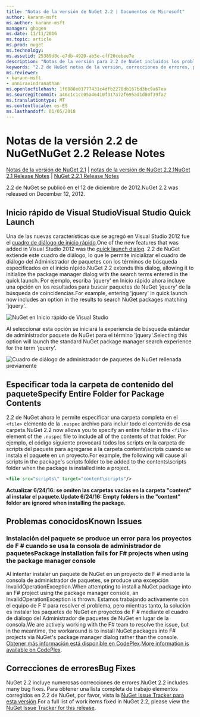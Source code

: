 ```yaml
---
title: "Notas de la versión de NuGet 2.2 | Documentos de Microsoft"
author: karann-msft
ms.author: karann-msft
manager: ghogen
ms.date: 11/11/2016
ms.topic: article
ms.prod: nuget
ms.technology: 
ms.assetid: 25389d8c-e7db-4920-ab5e-cff20cebee7e
description: "Notas de la versión para 2.2 de NuGet incluidos los problemas conocidos, correcciones de errores, las funciones agregadas y dcr."
keywords: "2.2 de NuGet notas de la versión, correcciones de errores, problemas, conocidos agregan características, DCR"
ms.reviewer:
- karann-msft
- unniravindranathan
ms.openlocfilehash: 1f6080e01777431c4dfb2278db167bd3bc9a67ea
ms.sourcegitcommit: a40c1c1cc05a46410f317a72f695ad1d80f39fa2
ms.translationtype: MT
ms.contentlocale: es-ES
ms.lasthandoff: 01/05/2018
---
```

# <a name="nuget-22-release-notes"></a><span data-ttu-id="aa0aa-104">Notas de la versión 2.2 de NuGet</span><span class="sxs-lookup"><span data-stu-id="aa0aa-104">NuGet 2.2 Release Notes</span></span>

<span data-ttu-id="aa0aa-105">[Notas de la versión de NuGet 2.1](../release-notes/nuget-2.1.md) | [notas de la versión de NuGet 2.2.1](../release-notes/nuget-2.2.1.md)</span><span class="sxs-lookup"><span data-stu-id="aa0aa-105">[NuGet 2.1 Release Notes](../release-notes/nuget-2.1.md) | [NuGet 2.2.1 Release Notes](../release-notes/nuget-2.2.1.md)</span></span>

<span data-ttu-id="aa0aa-106">2.2 de NuGet se publicó en el 12 de diciembre de 2012.</span><span class="sxs-lookup"><span data-stu-id="aa0aa-106">NuGet 2.2 was released on December 12, 2012.</span></span>

## <a name="visual-studio-quick-launch"></a><span data-ttu-id="aa0aa-107">Inicio rápido de Visual Studio</span><span class="sxs-lookup"><span data-stu-id="aa0aa-107">Visual Studio Quick Launch</span></span>
<span data-ttu-id="aa0aa-108">Una de las nuevas características que se agregó en Visual Studio 2012 fue el [cuadro de diálogo de inicio rápido](/visualstudio/ide/reference/quick-launch-environment-options-dialog-box).</span><span class="sxs-lookup"><span data-stu-id="aa0aa-108">One of the new features that was added in Visual Studio 2012 was the [quick launch dialog](/visualstudio/ide/reference/quick-launch-environment-options-dialog-box).</span></span> <span data-ttu-id="aa0aa-109">2.2 de NuGet extiende este cuadro de diálogo, lo que le permite inicializar el cuadro de diálogo del Administrador de paquetes con los términos de búsqueda especificados en el inicio rápido.</span><span class="sxs-lookup"><span data-stu-id="aa0aa-109">NuGet 2.2 extends this dialog, allowing it to initialize the package manager dialog with the search terms entered in the quick launch.</span></span> <span data-ttu-id="aa0aa-110">Por ejemplo, escriba 'jquery' en Inicio rápido ahora incluye una opción en los resultados para buscar paquetes de NuGet 'jquery' de la búsqueda de coincidencias.</span><span class="sxs-lookup"><span data-stu-id="aa0aa-110">For example, entering 'jquery' in quick launch now includes an option in the results to search NuGet packages matching 'jquery'.</span></span>

![NuGet en Inicio rápido de Visual Studio](./media/quick-launch.png)

<span data-ttu-id="aa0aa-112">Al seleccionar esta opción se iniciará la experiencia de búsqueda estándar de administrador paquete de NuGet para el término 'jquery'.</span><span class="sxs-lookup"><span data-stu-id="aa0aa-112">Selecting this option will launch the standard NuGet package manager search experience for the term 'jquery'.</span></span>

![Cuadro de diálogo de administrador de paquetes de NuGet rellenada previamente](./media/pkg-mgr-search-from-quick-launch.png)

## <a name="specify-entire-folder-for-package-contents"></a><span data-ttu-id="aa0aa-114">Especificar toda la carpeta de contenido del paquete</span><span class="sxs-lookup"><span data-stu-id="aa0aa-114">Specify Entire Folder for Package Contents</span></span>
<span data-ttu-id="aa0aa-115">2.2 de NuGet ahora le permite especificar una carpeta completa en el `<file>` elemento de la `.nuspec` archivo para incluir todo el contenido de esa carpeta.</span><span class="sxs-lookup"><span data-stu-id="aa0aa-115">NuGet 2.2 now allows you to specify an entire folder in the `<file>` element of the `.nuspec` file to include all of the contents of that folder.</span></span> <span data-ttu-id="aa0aa-116">Por ejemplo, el código siguiente provocará todos los scripts en la carpeta de scripts del paquete para agregarse a la carpeta contents\scripts cuando se instala el paquete en un proyecto.</span><span class="sxs-lookup"><span data-stu-id="aa0aa-116">For example, the following will cause all scripts in the package's scripts folder to be added to the contents\scripts folder when the package is installed into a project.</span></span>

```xml
<file src="scripts\" target="content\scripts"/>
```

<span data-ttu-id="aa0aa-117">**Actualizar 6/24/16: se omiten las carpetas vacías en la carpeta "content" al instalar el paquete.**</span><span class="sxs-lookup"><span data-stu-id="aa0aa-117">**Update 6/24/16: Empty folders in the "content" folder are ignored when installing the package.**</span></span>

## <a name="known-issues"></a><span data-ttu-id="aa0aa-118">Problemas conocidos</span><span class="sxs-lookup"><span data-stu-id="aa0aa-118">Known Issues</span></span>

### <a name="package-installation-fails-for-f-projects-when-using-the-package-manager-console"></a><span data-ttu-id="aa0aa-119">Instalación del paquete se produce un error para los proyectos de F # cuando se usa la consola de administrador de paquetes</span><span class="sxs-lookup"><span data-stu-id="aa0aa-119">Package installation fails for F# projects when using the package manager console</span></span>
<span data-ttu-id="aa0aa-120">Al intentar instalar un paquete de NuGet en un proyecto de F # mediante la consola de administrador de paquetes, se produce una excepción InvalidOperationException.</span><span class="sxs-lookup"><span data-stu-id="aa0aa-120">When attempting to install a NuGet package into an F# project using the package manager console, an InvalidOperationException is thrown.</span></span> <span data-ttu-id="aa0aa-121">Estamos trabajando activamente con el equipo de F # para resolver el problema, pero mientras tanto, la solución es instalar los paquetes de NuGet en proyectos de F # mediante el cuadro de diálogo del Administrador de paquetes de NuGet en lugar de la consola.</span><span class="sxs-lookup"><span data-stu-id="aa0aa-121">We are actively working with the F# team to resolve the issue, but in the meantime, the workaround is to install NuGet packages into F# projects via NuGet's package manager dialog rather than the console.</span></span> <span data-ttu-id="aa0aa-122">[Obtener más información está disponible en CodePlex](http://nuget.codeplex.com/workitem/2873).</span><span class="sxs-lookup"><span data-stu-id="aa0aa-122">[More information is available on CodePlex](http://nuget.codeplex.com/workitem/2873).</span></span>


## <a name="bug-fixes"></a><span data-ttu-id="aa0aa-123">Correcciones de errores</span><span class="sxs-lookup"><span data-stu-id="aa0aa-123">Bug Fixes</span></span>
<span data-ttu-id="aa0aa-124">NuGet 2.2 incluye numerosas correcciones de errores.</span><span class="sxs-lookup"><span data-stu-id="aa0aa-124">NuGet 2.2 includes many bug fixes.</span></span> <span data-ttu-id="aa0aa-125">Para obtener una lista completa de trabajo elementos corregidos en 2.2 de NuGet, por favor, vista la [NuGet Issue Tracker para esta versión](http://nuget.codeplex.com/workitem/list/advanced?keyword=&status=Closed&type=All&priority=All&release=NuGet%202.2&assignedTo=All&component=All&sortField=LastUpdatedDate&sortDirection=Descending&page=0).</span><span class="sxs-lookup"><span data-stu-id="aa0aa-125">For a full list of work items fixed in NuGet 2.2, please view the [NuGet Issue Tracker for this release](http://nuget.codeplex.com/workitem/list/advanced?keyword=&status=Closed&type=All&priority=All&release=NuGet%202.2&assignedTo=All&component=All&sortField=LastUpdatedDate&sortDirection=Descending&page=0).</span></span>
